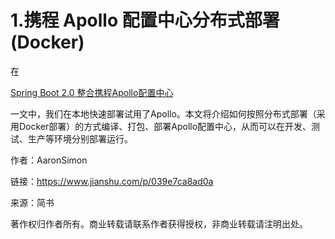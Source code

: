 # 1.携程 Apollo 配置中心分布式部署\(Docker\)

在

[Spring Boot 2.0 整合携程Apollo配置中心](https://blog.csdn.net/AaronSimon/article/details/83657612)

一文中，我们在本地快速部署试用了Apollo。本文将介绍如何按照分布式部署（采用Docker部署）的方式编译、打包、部署Apollo配置中心，从而可以在开发、测试、生产等环境分别部署运行。

  


  


作者：AaronSimon

  


链接：https://www.jianshu.com/p/039e7ca8ad0a

  


来源：简书

  


著作权归作者所有。商业转载请联系作者获得授权，非商业转载请注明出处。

